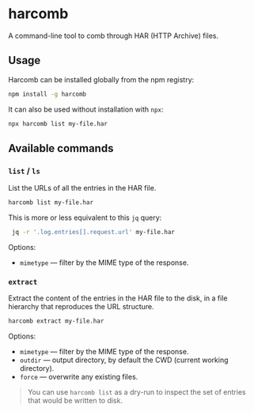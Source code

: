 # harcomb

A command-line tool to comb through HAR (HTTP Archive) files.

## Usage

Harcomb can be installed globally from the npm registry:

```bash
npm install -g harcomb
```

It can also be used without installation with `npx`:

```bash
npx harcomb list my-file.har
```

## Available commands 

### `list` / `ls`

List the URLs of all the entries in the HAR file. 

```bash
harcomb list my-file.har
```

This is more or less equivalent to this `jq` query:

```bash
 jq -r '.log.entries[].request.url' my-file.har
 ```

Options:

* `mimetype` — filter by the MIME type of the response.

### `extract`

Extract the content of the entries in the HAR file to the disk, in a file hierarchy that reproduces the URL structure. 

```bash
harcomb extract my-file.har
```

Options:

* `mimetype` — filter by the MIME type of the response.
* `outdir` — output directory, by default the CWD (current working directory).
* `force` — overwrite any existing files.

> You can use `harcomb list` as a dry-run to inspect the set of entries that would be written to disk.